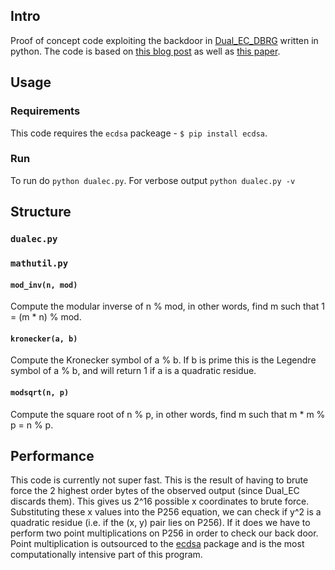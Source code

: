 ## Intro
Proof of concept code exploiting the backdoor in [Dual_EC_DBRG](http://csrc.nist.gov/publications/nistpubs/800-90A/SP800-90A.pdf)
written in python. The code is based on [this blog post](https://blog.0xbadc0de.be/archives/155)
as well as [this paper](http://dualec.org/DualECTLS.pdf).

## Usage
### Requirements
This code requires the `ecdsa` packeage - `$ pip install ecdsa`.

### Run
To run do `python dualec.py`. For verbose output `python dualec.py -v`

## Structure
### `dualec.py`

### `mathutil.py`
#### `mod_inv(n, mod)`
Compute the modular inverse of n % mod, in other words, find m such that
1 = (m * n) % mod.

#### `kronecker(a, b)`
Compute the Kronecker symbol of a % b. If b is prime this is the Legendre symbol
of a % b, and will return 1 if a is a quadratic residue.

#### `modsqrt(n, p)`
Compute the square root of n % p, in other words, find m such that m * m % p =
n % p.

## Performance
This code is currently not super fast. This is the result of having to brute force
the 2 highest order bytes of the observed output (since Dual_EC discards them).
This gives us 2^16 possible x coordinates to brute force. Substituting these x
values into the P256 equation, we can check if y^2 is a quadratic residue (i.e.
if the (x, y) pair lies on P256). If it does we have to perform two point
multiplications on P256 in order to check our back door. Point multiplication is
outsourced to the [ecdsa](https://github.com/warner/python-ecdsa/tree/master/ecdsa)
package and is the most computationally intensive part of this program.
